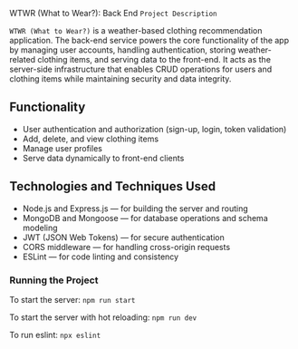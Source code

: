 WTWR (What to Wear?): Back End
`Project Description`

`WTWR (What to Wear?)` is a weather-based clothing recommendation application. The back-end service powers the core functionality of the app by managing user accounts, handling authentication, storing weather-related clothing items, and serving data to the front-end. It acts as the server-side infrastructure that enables CRUD operations for users and clothing items while maintaining security and data integrity.

## Functionality

- User authentication and authorization (sign-up, login, token validation)
- Add, delete, and view clothing items
- Manage user profiles 
- Serve data dynamically to front-end clients

## Technologies and Techniques Used

- Node.js and Express.js — for building the server and routing
- MongoDB and Mongoose — for database operations and schema modeling
- JWT (JSON Web Tokens) — for secure authentication
- CORS middleware — for handling cross-origin requests
- ESLint — for code linting and consistency

### Running the Project

To start the server:
`npm run start`

To start the server with hot reloading:
`npm run dev`

To run eslint:
`npx eslint`
